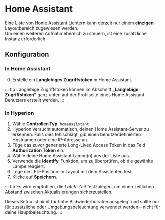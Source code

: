 # Home Assistant

Eine Liste von [Home Assistant](https://www.home-assistant.io) Lichtern kann derzeit nur einem **einzigen** Layoutbereich zugewiesen werden.  
Um einen weiteren Aufnahmebereich zu steuern, ist eine zusätzliche Instanz erforderlich.

## Konfiguration

### In Home Assistant

0. Erstelle ein **Langlebiges Zugriffstoken** in Home Assistant.

::: tip
Langlebige Zugriffstoken können im Abschnitt **„Langlebige Zugriffstoken“** ganz unten auf der Profilseite eines Home Assistant-Benutzers erstellt werden.
:::

### In Hyperion

1. Wähle **Controller-Typ**: `homeassistant`  
2. Hyperion versucht automatisch, deinen Home Assistant-Server zu erkennen. Falls dies fehlschlägt, gib einen benutzerdefinierten Hostnamen oder eine IP-Adresse an.  
3. Füge das zuvor generierte Long-Lived Access Token in das Feld **Authorization Token** ein.  
4. Wähle deine Home Assistant Lampe(n) aus der Liste aus.  
5. Verwende die **Identify**-Funktion, um zu überprüfen, ob die gewählte Lampe reagiert.  
6. Lege die LED-Position im Layout mit dem Assistenten fest.  
7. Klicke auf **Speichern**.

::: tip
Es wird empfohlen, die *Latch-Zeit* festzulegen, um einen zeitlichen Abstand zwischen Aktualisierungen sicherzustellen.

Dieses Setup ist nicht für hohe Bildwiederholraten ausgelegt und sollte nur für zusätzliche oder Umgebungsbeleuchtung verwendet werden – nicht für deine Hauptbeleuchtung.
:::

